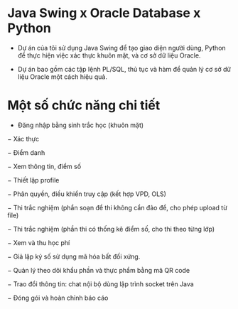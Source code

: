 # Java Swing x Oracle Database x Python
- Dự án của tôi sử dụng Java Swing để tạo giao diện người dùng, Python để thực hiện việc xác thực khuôn mặt, và cơ sở dữ liệu Oracle.
 
- Dự án bao gồm các tập lệnh PL/SQL, thủ tục và hàm để quản lý cơ sở dữ liệu Oracle một cách hiệu quả.

# Một số chức năng chi tiết
- Đăng nhập bằng sinh trắc học (khuôn mặt)

−	Xác thực

−	Điểm danh

−	Xem thông tin, điểm số

−	Thiết lập profile

−	Phân quyền, điều khiển truy cập (kết hợp VPD, OLS)

−	Thi trắc nghiệm (phần soạn đề thi không cần đảo đề, cho phép upload từ file)

−	Thi trắc nghiệm (phần thi có thống kê điểm số, cho thi theo từng lớp)

−	Xem và thu học phí 

−	Giả lập ký số sử dụng mã hóa bất đối xứng.

−	Quản lý theo dõi khẩu phần và thực phẩm bằng mã QR code

−	Trao đổi thông tin: chat nội bộ dùng lập trình socket trên Java

−	Đóng gói và hoàn chỉnh báo cáo


